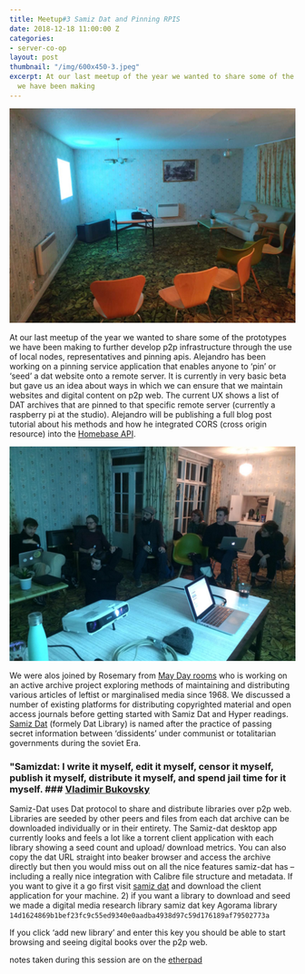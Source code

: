 ```yaml
---
title: Meetup#3 Samiz Dat and Pinning RPIS
date: 2018-12-18 11:00:00 Z
categories:
- server-co-op
layout: post
thumbnail: "/img/600x450-3.jpeg"
excerpt: At our last meetup of the year we wanted to share some of the prototypes
  we have been making
---
```


![alt text](/img/600x450-3.jpeg)

At our last meetup of the year we wanted to share some of the prototypes we have been making to further develop p2p infrastructure through the use of local nodes, representatives and pinning apis. Alejandro has been working on a pinning service application that enables anyone to ‘pin’ or ‘seed’ a dat website onto a remote server. It is currently in very basic beta but gave us an idea about ways in which we can ensure that we maintain websites and digital content on p2p web. The current UX shows a list of DAT archives that are pinned to that specific remote server (currently a raspberry pi at the studio). Alejandro will be publishing a full blog post tutorial about his methods and how he integrated CORS (cross origin resource) into the [Homebase API](https://github.com/beakerbrowser/homebase).

![alt text](/img/600x450-2.jpeg)

We were alos joined by Rosemary from [May Day rooms](http://maydayrooms.org/) who is working on an active archive project exploring methods of maintaining and distributing various articles of leftist or marginalised media since 1968. We discussed a number of existing platforms for distributing copyrighted material and open access journals before getting started with Samiz Dat and Hyper readings. [Samiz Dat](https://github.com/samiz-dat/samiz-dat) (formely Dat Library) is named after the practice of passing secret information between ‘dissidents’ under communist or totalitarian governments during the soviet Era.

### "Samizdat: I write it myself, edit it myself, censor it myself, publish it myself, distribute it myself, and spend jail time for it myself. ### [Vladimir Bukovsky](https://en.wikipedia.org/wiki/Samizdat)

Samiz-Dat uses Dat protocol to share and distribute libraries over p2p web. Libraries are seeded by other peers and files from each dat archive can be downloaded individually or in their entirety. The Samiz-dat desktop app currently looks and feels a lot like a torrent client application with each library showing a seed count and upload/ download metrics. You can also copy the dat URL straight into beaker browser and access the archive directly but then you would miss out on all the nice features samiz-dat has – including a really nice integration with Calibre file structure and metadata.
If you want to give it a go first visit [samiz dat](https://github.com/samiz-dat/samiz-dat/releases) and download the client application for your machine. 2) if you want a library to download and seed we made a digital media research library samiz dat key Agorama library
```14d1624869b1bef23fc9c55ed9340e0aadba4938d97c59d176189af79502773a```

If you click ‘add new library’ and enter this key you should be able to start browsing and seeing digital books over the p2p web.

notes taken during this session are on the [etherpad](http://amapad.bot.nu/p/13.12.2018)
